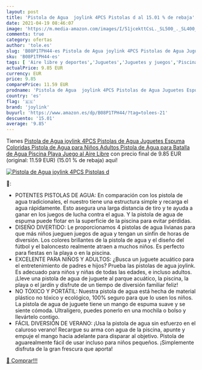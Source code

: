 ```yaml
---
layout: post
title: 'Pistola de Agua  joylink 4PCS Pistolas d al 15.01 % de rebaja'
date: 2021-04-19 08:46:07
image: 'https://m.media-amazon.com/images/I/51jcekttCsL._SL500_._SL400_.jpg'
comments: true
category: ofertas
author: 'tole.es'
slug: 'B08P1TPH44-es Pistola de Agua joylink 4PCS Pistolas de Agua Juguetes...'
sku: 'B08P1TPH44-es'
tags: [ 'Aire libre y deportes','Juguetes','Juguetes y juegos','Piscinas de jardín y juegos acuáticos','Pistolas de agua','joylink','juguetes', ]
actualPrice: 9.85 EUR
currency: EUR
price: 9.85
comparePrice: 11.59 EUR
prodname: 'Pistola de Agua  joylink 4PCS Pistolas de Agua Juguetes Espuma Coloridas Pistola de Agua para Niños Adultos Pistola de Agua para Batalla de Agua Piscina Playa Juego al Aire Libre'
country: 'es'
flag: '🇪🇸'
brand: 'joylink'
buyurl: 'https://www.amazon.es/dp/B08P1TPH44/?tag=tolees-21'
descuento: '15.01'
average: '9.85'
---
```


Tienes [Pistola de Agua  joylink 4PCS Pistolas de Agua Juguetes Espuma Coloridas Pistola de Agua para Niños Adultos Pistola de Agua para Batalla de Agua Piscina Playa Juego al Aire Libre](https://www.amazon.es/dp/B08P1TPH44/?tag=tolees-21) con precio final de  9.85 EUR (original: 11.59 EUR) (15.01 %  de rebaja) aqui!

[![Pistola de Agua  joylink 4PCS Pistolas d](https://m.media-amazon.com/images/I/51jcekttCsL._SL500_._SL400_.jpg)](https://www.amazon.es/dp/B08P1TPH44/?tag=tolees-21)

🔎:

- POTENTES PISTOLAS DE AGUA: En comparación con los pistola de agua tradicionales, el nuestro tiene una estructura simple y recarga el agua rápidamente. Esto asegura una larga distancia de tiro y te ayuda a ganar en los juegos de lucha contra el agua. Y la pistola de agua de espuma puede flotar en la superficie de la piscina para evitar pérdidas.
- DISEÑO DIVERTIDO: Le proporcionamos 4 pistolas de agua livianas para que más niños jueguen juegos de agua y tengan un sinfín de horas de diversión. Los colores brillantes de la pistola de agua y el diseño del fútbol y el baloncesto realmente atraen a muchos niños. Es perfecto para fiestas en la playa o en la piscina.
- EXCELENTE PARA NIÑOS Y ADULTOS: ¿Busca un juguete acuático para el entretenimiento de padres e hijos? Prueba las pistolas de agua joylink. Es adecuado para niños y niñas de todas las edades, e incluso adultos.¡Lleve una pistola de agua de juguete al parque acuático, la piscina, la playa o el jardín y disfrute de un tiempo de diversión familiar feliz!
- NO TÓXICO Y PORTÁTIL: Nuestra pistola de agua está hecha de material plástico no tóxico y ecológico, 100% seguro para que lo usen los niños. La pistola de agua de juguete tiene un mango de espuma suave y se siente cómoda. Ultraligero, puedes ponerlo en una mochila o bolso y llevártelo contigo.
- FÁCIL DIVERSIÓN DE VERANO: ¡Usa la pistola de agua sin esfuerzo en el caluroso verano! Recargue su arma con agua de la piscina, apunte y empuje el mango hacia adelante para disparar al objetivo. Pistola de aguarealmente fácil de usar incluso para niños pequeños. ¡Simplemente disfruta de la gran frescura que aporta!

[🛒 Comprar!!!](https://www.amazon.es/dp/B08P1TPH44/?tag=tolees-21)

